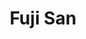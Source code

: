 ---
layout: place
title: "Fuji San"
permalink: /ohio/north-ridgeville/fuji-san.html
stateAbbr: OH
stateName: Ohio
cityName: North Ridgeville
seo:
  name: "Fuji San"
  type: Restaurant
  links: http://www.fujisanoh.com/
description: "Looking for sushi in North Ridgeville, Ohio? Check out Fuji San for a delightful Japanese dining experience. Enjoy a variety of sushi and other dishes in a w..."
place_id: ChIJtWtzLACXMIgRDfUAb0hUezI
photos:
  - name: >-
      places/ChIJtWtzLACXMIgRDfUAb0hUezI/photos/AeeoHcLrZkUpW1F9f-LigcBcPDpb2GV5M9mxV9cg_xBFH4JAry68ZiUlfonZATAD7s6SnPYL-nqTettFdJn-3MYud0uq_fbGDOQZgC7DV7qudTEIZg2yedeT3YQuGjLTOCp-a8crNoGc8708pwML8wPj27jwXpBDoYy9oLapQM7JuviCdIj-pg6AtHW6rLrntGMUncCb0tbpT4dn-g6Dms2eMe3FzWsn_BQAnmgxfhjatWvXisDybu-F_NKNIj6VUJI_habdO0saZoYQl7n8MYQ1pqIBKv7C8k1sNV6iRCVn91RWPQ
    widthPx: 804
    heightPx: 786
    authorAttributions:
      - displayName: Fuji San
        uri: https://maps.google.com/maps/contrib/110164780411797717420
        photoUri: >-
          https://lh3.googleusercontent.com/a/ACg8ocJvxNhmNIIzy8DynX1NKqamyMnyCrevwXogKF_9FjLkC0AIJg=s100-p-k-no-mo
    flagContentUri: >-
      https://www.google.com/local/imagery/report/?cb_client=maps_api_places.places_api&image_key=!1e10!2sAF1QipN05yS2spjm1Qfdmx6WBEM3AzyiXE_tv6NzpLzq&hl=en-US
    googleMapsUri: >-
      https://www.google.com/maps/place//data=!3m4!1e2!3m2!1sAF1QipN05yS2spjm1Qfdmx6WBEM3AzyiXE_tv6NzpLzq!2e10!4m2!3m1!1s0x883097002c736bb5:0x327b54486f00f50d
  - name: >-
      places/ChIJtWtzLACXMIgRDfUAb0hUezI/photos/AeeoHcIMaJcMQ7plT-Y2iDBg3UUmIbncV2RsUOnXKfc5vnxNCZLau32tuyyEm9vP6Ltbv7oboq2-sJc7chZ3hSrgjOE5wz51QLTtQZfCn8b2ctuOwaTa8918zuZkcgeLEI9zg8MnDl9JaxbXxMZbx7MsyNycfvWKm9-sRwzKBU_VL4usw0UX8rT4xp1k-M8bsmP7GVz6thfTZ0AUIYv8LvESYo8jIrEN4HN2GZLha4i9Xf0hBKtj3WFgUgFAX4PR54_QESdOEY-79Qc9I-W4ApOJqJCc5x1XHMFXfQUaViYl47GYMw
    widthPx: 1205
    heightPx: 787
    authorAttributions:
      - displayName: Fuji San
        uri: https://maps.google.com/maps/contrib/110164780411797717420
        photoUri: >-
          https://lh3.googleusercontent.com/a/ACg8ocJvxNhmNIIzy8DynX1NKqamyMnyCrevwXogKF_9FjLkC0AIJg=s100-p-k-no-mo
    flagContentUri: >-
      https://www.google.com/local/imagery/report/?cb_client=maps_api_places.places_api&image_key=!1e10!2sAF1QipPLijdcDO49I1rV-lpbHtrw-I5AtojqQm9kBsp-&hl=en-US
    googleMapsUri: >-
      https://www.google.com/maps/place//data=!3m4!1e2!3m2!1sAF1QipPLijdcDO49I1rV-lpbHtrw-I5AtojqQm9kBsp-!2e10!4m2!3m1!1s0x883097002c736bb5:0x327b54486f00f50d
  - name: >-
      places/ChIJtWtzLACXMIgRDfUAb0hUezI/photos/AeeoHcJqGK5H7sUzYTl0gK-cdtNdRfhdycTT-AiNsNNR3CahRdbJvWp_1tAmbGWORKqK8Bj5l-v56oD04WpBeKEsf7I97M3NPsEubkDpQYCct5N-2hTa27HAmrrf0VPRlTxfF8u66ysDV2lzP21okPByExsrPEZQ_-r-jQmw0stxmR-yprPs9ERZOsCgwzNNDQSjwYl4LgmiK-QmzSbQEwh7I1rpBcrW619J_ScHpddNn2uG5fsFdZpy_1wIgiX-ZbPLmG6-C4jpHMv-pOs3lFxyryl7EZfSMCOOffAFyf9hDaU5HQ
    widthPx: 1280
    heightPx: 1707
    authorAttributions:
      - displayName: Fuji San
        uri: https://maps.google.com/maps/contrib/110164780411797717420
        photoUri: >-
          https://lh3.googleusercontent.com/a/ACg8ocJvxNhmNIIzy8DynX1NKqamyMnyCrevwXogKF_9FjLkC0AIJg=s100-p-k-no-mo
    flagContentUri: >-
      https://www.google.com/local/imagery/report/?cb_client=maps_api_places.places_api&image_key=!1e10!2sAF1QipOoC7yB9XhcKfHwC78a2Md9avOMfYOmoEs0hSft&hl=en-US
    googleMapsUri: >-
      https://www.google.com/maps/place//data=!3m4!1e2!3m2!1sAF1QipOoC7yB9XhcKfHwC78a2Md9avOMfYOmoEs0hSft!2e10!4m2!3m1!1s0x883097002c736bb5:0x327b54486f00f50d
  - name: >-
      places/ChIJtWtzLACXMIgRDfUAb0hUezI/photos/AeeoHcLBI9oxf_kjx9__ZlMdJo1Zflk1qOiKVu3JEFAVgvMgyMdGsyDaAS4eKiFw5RQFB0sn2cr9Qp3RAwDh7bQG8gq1JJ9lElyaehElyokl2zw6_xIBml9tZN3AcCIzSW4gerBXRtU49gLR2qI5-_AqEQrIaNFaPIM3TJapML1Ma-S6M4EAo_dxgKVvwyWqXeqnM8_JtLxs07L7KuO8jVZazdcoEDOuz0qx-JwIfhR5O6bTUIH6pmbnCYzgzfaYP1JG5CPF-0q6XeI6BTmjPY8wh7mEpKbuve1SUakth98g7dcF4g
    widthPx: 728
    heightPx: 586
    authorAttributions:
      - displayName: Fuji San
        uri: https://maps.google.com/maps/contrib/110164780411797717420
        photoUri: >-
          https://lh3.googleusercontent.com/a/ACg8ocJvxNhmNIIzy8DynX1NKqamyMnyCrevwXogKF_9FjLkC0AIJg=s100-p-k-no-mo
    flagContentUri: >-
      https://www.google.com/local/imagery/report/?cb_client=maps_api_places.places_api&image_key=!1e10!2sAF1QipPiyJTpji_4dLqcPARbayeuMRCNh6nEv_2Q_jrJ&hl=en-US
    googleMapsUri: >-
      https://www.google.com/maps/place//data=!3m4!1e2!3m2!1sAF1QipPiyJTpji_4dLqcPARbayeuMRCNh6nEv_2Q_jrJ!2e10!4m2!3m1!1s0x883097002c736bb5:0x327b54486f00f50d
  - name: >-
      places/ChIJtWtzLACXMIgRDfUAb0hUezI/photos/AeeoHcJh_-DQ8OAIvdW_RgMKGUy2liZFnHYSfakNRXa52ca3W2DqQpkr9NttWPRWzAQ-KW5bEbe6jdjObr-RddITZCaJlV1Shz5UAMyZS367n5fhrQMOFrG24y2wTPVaqfUJg1j38qOh5_qdr4CUBOgUVqeACmFk3XXM2vyLLxuzLqUAUWW10sCqI4c2KA8x4OjAzkMNMcMs7k-lq3NJvAy-oQ0e5L4beQlz-0Rt44IPNfXGDm2EzNg6UY1wN1LM4PlSH3b2EVPXPY3_-foSiHipwGEKBhm-CQwetr0DjAwuqvpAt52tboj-mtdVXOW2GtXRKRgmOP1WMDj6sAt-nXysUJ56PVkDyi_Myo1S8F6cCwMdqyLNPOzYSjq_zkfe3R51-zdhE4VFTcYi4jeZcL2ZqWvMEgk70BDMvqDO0nyzCFjgLQ
    widthPx: 4032
    heightPx: 1960
    authorAttributions:
      - displayName: Peachy Keen
        uri: https://maps.google.com/maps/contrib/108099358749745419086
        photoUri: >-
          https://lh3.googleusercontent.com/a-/ALV-UjVlWBUcsge7-Zp829lRIZWTLj_IMV3R2vaBimDWEOos8-9b9n_t=s100-p-k-no-mo
    flagContentUri: >-
      https://www.google.com/local/imagery/report/?cb_client=maps_api_places.places_api&image_key=!1e10!2sCIHM0ogKEICAgIC7zY3JHw&hl=en-US
    googleMapsUri: >-
      https://www.google.com/maps/place//data=!3m4!1e2!3m2!1sCIHM0ogKEICAgIC7zY3JHw!2e10!4m2!3m1!1s0x883097002c736bb5:0x327b54486f00f50d
  - name: >-
      places/ChIJtWtzLACXMIgRDfUAb0hUezI/photos/AeeoHcIltpm1QAgbz1pkDp0TCyi6cgp9CwgKulOZxKGdxwI9mOauRH43HwzMpeXpd1l4RaFbNnii-7vXGDrhIfz1hCOwv8d30O4PXtNAA3rpjD_uAiTSih9Xd1QtJHsdnhD_SlKTs02fdUv20UMUFxTID9oGzX6iyEh5zQaeO8tQwW0nrpsJnKl9B2-MztaESlB-zeznEyysGJKlbBxjjyngjhQNl60PPpgH7EE3GaVJyXvVbX3OIkyaEQuNCuWChivbiOW2kIvL5nYpOJG_Ma9cBs_st3EvdGxkwzDxAvv22dIOqg
    widthPx: 4800
    heightPx: 3242
    authorAttributions:
      - displayName: Fuji San
        uri: https://maps.google.com/maps/contrib/110164780411797717420
        photoUri: >-
          https://lh3.googleusercontent.com/a/ACg8ocJvxNhmNIIzy8DynX1NKqamyMnyCrevwXogKF_9FjLkC0AIJg=s100-p-k-no-mo
    flagContentUri: >-
      https://www.google.com/local/imagery/report/?cb_client=maps_api_places.places_api&image_key=!1e10!2sAF1QipN7TLHNcr-Ousx9RtH8knt_bbhAhInL2ncmw3uS&hl=en-US
    googleMapsUri: >-
      https://www.google.com/maps/place//data=!3m4!1e2!3m2!1sAF1QipN7TLHNcr-Ousx9RtH8knt_bbhAhInL2ncmw3uS!2e10!4m2!3m1!1s0x883097002c736bb5:0x327b54486f00f50d
  - name: >-
      places/ChIJtWtzLACXMIgRDfUAb0hUezI/photos/AeeoHcItGPUWawpG5FrOT698xC-j6Zo85noYjsqw---H-Xf7ddxwHgjE7hkSCVAm7rYmO0uSeudOCpDSrDKdp7wBVhNDgTpOC8PZw4npSfzW0G214RdpduFKIlf556zqxudrzMv77dnlKTBrhuuPUMHxsF8gcG_3z3BvUvjw0Y3dfr9B81ok50Vip0TRaYEqtXqJucL5qiubY3PJvxFBrnYxY_46g9XkZuZTGeiIcyY6JhKfmW7w1R23IN-YA2MRpzVW6lKbWgGXWoRiEj5KvHF9KhTgiJvWWReEKD_3IBI-d1ThFw
    widthPx: 2507
    heightPx: 1811
    authorAttributions:
      - displayName: Fuji San
        uri: https://maps.google.com/maps/contrib/110164780411797717420
        photoUri: >-
          https://lh3.googleusercontent.com/a/ACg8ocJvxNhmNIIzy8DynX1NKqamyMnyCrevwXogKF_9FjLkC0AIJg=s100-p-k-no-mo
    flagContentUri: >-
      https://www.google.com/local/imagery/report/?cb_client=maps_api_places.places_api&image_key=!1e10!2sAF1QipND5W4tC4ucDlf2r4Z7AL7PkS3tZvhUBxUWeIWD&hl=en-US
    googleMapsUri: >-
      https://www.google.com/maps/place//data=!3m4!1e2!3m2!1sAF1QipND5W4tC4ucDlf2r4Z7AL7PkS3tZvhUBxUWeIWD!2e10!4m2!3m1!1s0x883097002c736bb5:0x327b54486f00f50d
  - name: >-
      places/ChIJtWtzLACXMIgRDfUAb0hUezI/photos/AeeoHcJZ2DtS1zxrjJdQodJ02YXW0Bc6QqilQR1fEv8gZlIWtaUOJgFewi62G2Xs5b9kKaIXuZkRee8-LJBGy4r3o_hFEmsIZ1LXlf477-95weQyiIJT04i2Ny3LimarkG_s1qiTTgcUJaMi8yuxFWbL6Vh0NGBvpdBEdD9XYVqBUCv-st60Q7d5Qbf7pZAQJqLE4NC9t-Jy1uGUgvyaiw-dCVd_JU3TnwnW7msnVuI163G8rgtWoc8PhCKJEWNDfvJHlein4b5ZugN7WnoT1mklsGZHP0kuFZfH9erGF58cU40JuymrxuNcnaSW3toIZxe4GgsjxHye4cDRVO7vQLPpEpxgL8dyjHEZLRSida2RAjGu1g9lwY5N7mFrut4vfhh2PoUB7Bs2HhzQfvyGb8t68BgIxxpduWzUvEP_Ia94bJvIkA
    widthPx: 3000
    heightPx: 4000
    authorAttributions:
      - displayName: Nikki Rachelle
        uri: https://maps.google.com/maps/contrib/113208904975809789871
        photoUri: >-
          https://lh3.googleusercontent.com/a-/ALV-UjXXsQNfa1fxjVZDtfsaofgyHCTynYhJtPQc9dPv_6O4m5d7zlhk=s100-p-k-no-mo
    flagContentUri: >-
      https://www.google.com/local/imagery/report/?cb_client=maps_api_places.places_api&image_key=!1e10!2sCIHM0ogKEICAgIC3zaSBWA&hl=en-US
    googleMapsUri: >-
      https://www.google.com/maps/place//data=!3m4!1e2!3m2!1sCIHM0ogKEICAgIC3zaSBWA!2e10!4m2!3m1!1s0x883097002c736bb5:0x327b54486f00f50d
  - name: >-
      places/ChIJtWtzLACXMIgRDfUAb0hUezI/photos/AeeoHcK1rWW4guI8xNPTBxqJZ62G1wg4QUe8n2vXDM2aF5KNqZodQVib2coKnEBH_jomsAowrP3JAjaZtJlvcaI4DNrPKBSXiuDRR1DwQ4YXvn_i_enwCVY1TBKqROozCXlujjJqtJh4zQzzCMGcgK6yMiyDAeJC91cwCkpiYBJSqERdN_YyaIUP5SRFmmLlN2fIX95cXUnPBEJdV9xylHf4uvkaJbKyGtWB1J9Yvc7Ax04luhS5JwxmiwcVFAOCY8UU-XZqbriJZeY5jpqM3lQq4pUXoOkMgPbZr2GDCiaRtonG9wUIPrVjx02K4ux9SupMkzLrre3hZwCD0du9_7YrJkbYWTqRgZsh01FbVbmNYzxDahZU38qy5lpZePRTO0_vWrr98eZLf1E2Io4BtcqIwaSJsCWdRuG5gGUqUYqvF1V6-Q4a
    widthPx: 3268
    heightPx: 2044
    authorAttributions:
      - displayName: Peachy Keen
        uri: https://maps.google.com/maps/contrib/108099358749745419086
        photoUri: >-
          https://lh3.googleusercontent.com/a-/ALV-UjVlWBUcsge7-Zp829lRIZWTLj_IMV3R2vaBimDWEOos8-9b9n_t=s100-p-k-no-mo
    flagContentUri: >-
      https://www.google.com/local/imagery/report/?cb_client=maps_api_places.places_api&image_key=!1e10!2sCIHM0ogKEICAgIDr3JD13QE&hl=en-US
    googleMapsUri: >-
      https://www.google.com/maps/place//data=!3m4!1e2!3m2!1sCIHM0ogKEICAgIDr3JD13QE!2e10!4m2!3m1!1s0x883097002c736bb5:0x327b54486f00f50d
  - name: >-
      places/ChIJtWtzLACXMIgRDfUAb0hUezI/photos/AeeoHcL8Kv67UqocFtDua6N_tg7eSIUgrtvU6SQsG3JNpFFW0hUOiTaf3evOWUlAz0J4cQ6nTXtsabvjE5YxNDttoPtrgM0r85s2O2aWW-_ya16iZPTL1bkb2W0e7040_guaDBv9arQNoYFEF5rmlccQbL92RQx4MQLfFihS4Fxl7IW6lWnnPAFbfYyQYf8YK56OvNsVjEIfaSJkB2ak2G61yU6QXq86Whfu0i4p5UpUToR8oU7hSuvWtB_4ssmXTkOkh_j24_afFvzxdFuinYG8DwLB_kh9LM3VgJdflPugBped7qj_KqF2HKvRU5cDX_Jq33ksJV6la5FD2Y70Dy9DCA4fxSFtz5ILqWF8PTRjBZC7q_URBYgNYvG-JAHHohNEmS7lzg0KRXod4XPrBTh_Yt9_suOyok27NL7T9Ji2cEW8pJ7L
    widthPx: 4000
    heightPx: 3000
    authorAttributions:
      - displayName: Richard Velez
        uri: https://maps.google.com/maps/contrib/111101109460418138577
        photoUri: >-
          https://lh3.googleusercontent.com/a-/ALV-UjWC-lzenZMcRCPA8-tv8WvcTz4xuHfJXP--RdNWS7McU5vLFqxQ=s100-p-k-no-mo
    flagContentUri: >-
      https://www.google.com/local/imagery/report/?cb_client=maps_api_places.places_api&image_key=!1e10!2sCIHM0ogKEICAgMDAi_XbsQE&hl=en-US
    googleMapsUri: >-
      https://www.google.com/maps/place//data=!3m4!1e2!3m2!1sCIHM0ogKEICAgMDAi_XbsQE!2e10!4m2!3m1!1s0x883097002c736bb5:0x327b54486f00f50d
address: 35085 Center Ridge Rd, North Ridgeville, OH 44039, USA
street: 35085 Center Ridge Rd
city: North Ridgeville
state: OH
zip: '44039'
country: USA
neighborhood: null
latitude: '41.392811'
longitude: '-82.006374'
accessibility_options:
  wheelchairAccessibleParking: true
  wheelchairAccessibleEntrance: true
  wheelchairAccessibleSeating: true
business_status: OPERATIONAL
name: Fuji San
google_maps_links:
  directionsUri: >-
    https://www.google.com/maps/dir//''/data=!4m7!4m6!1m1!4e2!1m2!1m1!1s0x883097002c736bb5:0x327b54486f00f50d!3e0
  placeUri: https://maps.google.com/?cid=3637593794108519693
  writeAReviewUri: >-
    https://www.google.com/maps/place//data=!4m3!3m2!1s0x883097002c736bb5:0x327b54486f00f50d!12e1
  reviewsUri: >-
    https://www.google.com/maps/place//data=!4m4!3m3!1s0x883097002c736bb5:0x327b54486f00f50d!9m1!1b1
  photosUri: >-
    https://www.google.com/maps/place//data=!4m3!3m2!1s0x883097002c736bb5:0x327b54486f00f50d!10e5
primary_type: Japanese Restaurant
opening_hours:
  regular: null
  current: null
secondary_opening_hours:
  regular:
    weekdayDescriptions: null
    type: null
  current:
    weekdayDescriptions: null
    type: null
phone: (440) 731-3113
price_level: PRICE_LEVEL_MODERATE
price_range: $10 &ndash; $20
rating: '4.6'
rating_count: 58
website: http://www.fujisanoh.com/
reviews:
  - name: >-
      places/ChIJtWtzLACXMIgRDfUAb0hUezI/reviews/ChZDSUhNMG9nS0VJQ0FnTURncDZ5SkxBEAE
    relativePublishTimeDescription: a month ago
    rating: 5
    text:
      text: >-
        Absolutely fantastic sushi!  They have a nice selection and clearly take
        pride in having fresh, high quality fish.  Their prices are very
        reasonable and the staff is very friendly.  We will definitely be back
        soon.  Bottom line: this is some of the best sushi anywhere in the
        Cleveland area.
      languageCode: en
    originalText:
      text: >-
        Absolutely fantastic sushi!  They have a nice selection and clearly take
        pride in having fresh, high quality fish.  Their prices are very
        reasonable and the staff is very friendly.  We will definitely be back
        soon.  Bottom line: this is some of the best sushi anywhere in the
        Cleveland area.
      languageCode: en
    authorAttribution:
      displayName: Reed Fabek
      uri: https://www.google.com/maps/contrib/102563598000521262503/reviews
      photoUri: >-
        https://lh3.googleusercontent.com/a-/ALV-UjWypM-HpddPtsEayRtEHNTHXPPzFrgkloXbAa70YsbLl_hZzvW3=s128-c0x00000000-cc-rp-mo-ba6
    publishTime: '2025-02-28T02:06:15.747145Z'
    flagContentUri: >-
      https://www.google.com/local/review/rap/report?postId=ChZDSUhNMG9nS0VJQ0FnTURncDZ5SkxBEAE&d=17924085&t=1
    googleMapsUri: >-
      https://www.google.com/maps/reviews/data=!4m6!14m5!1m4!2m3!1sChZDSUhNMG9nS0VJQ0FnTURncDZ5SkxBEAE!2m1!1s0x883097002c736bb5:0x327b54486f00f50d
  - name: >-
      places/ChIJtWtzLACXMIgRDfUAb0hUezI/reviews/ChZDSUhNMG9nS0VJQ0FnTURBaV9YYlVREAE
    relativePublishTimeDescription: 2 months ago
    rating: 5
    text:
      text: >-
        Great customer service and the sushi was amazing. The order's visual
        appearance was well packaged and decorated. Each specialty roll is
        priced similar to the competition around. I will definitely come back
        again. This place has other options besides sushi. A must try location.
        The Fuji San roll and spicy girl roll was well portioned and high
        quality,(8)pcs each.
      languageCode: en
    originalText:
      text: >-
        Great customer service and the sushi was amazing. The order's visual
        appearance was well packaged and decorated. Each specialty roll is
        priced similar to the competition around. I will definitely come back
        again. This place has other options besides sushi. A must try location.
        The Fuji San roll and spicy girl roll was well portioned and high
        quality,(8)pcs each.
      languageCode: en
    authorAttribution:
      displayName: Richard Velez
      uri: https://www.google.com/maps/contrib/111101109460418138577/reviews
      photoUri: >-
        https://lh3.googleusercontent.com/a-/ALV-UjWC-lzenZMcRCPA8-tv8WvcTz4xuHfJXP--RdNWS7McU5vLFqxQ=s128-c0x00000000-cc-rp-mo-ba3
    publishTime: '2025-02-11T20:39:36.716688Z'
    flagContentUri: >-
      https://www.google.com/local/review/rap/report?postId=ChZDSUhNMG9nS0VJQ0FnTURBaV9YYlVREAE&d=17924085&t=1
    googleMapsUri: >-
      https://www.google.com/maps/reviews/data=!4m6!14m5!1m4!2m3!1sChZDSUhNMG9nS0VJQ0FnTURBaV9YYlVREAE!2m1!1s0x883097002c736bb5:0x327b54486f00f50d
  - name: >-
      places/ChIJtWtzLACXMIgRDfUAb0hUezI/reviews/ChZDSUhNMG9nS0VJQ0FnSUM3eUpEdFBREAE
    relativePublishTimeDescription: 8 months ago
    rating: 5
    text:
      text: >-
        Our takeout order was phenomenal. The poke bowl was so flavorful and
        contained plenty of food. The rice was cooked perfectly and the topping
        combination was delicious. The salmon tasted very fresh and nearly
        melted in my mouth. It’s the best poke bowl that I’ve ever tried. The
        hibachi meal was equally delicious and well worth the money. The amount
        of food included in the hibachi meal was perfect for two people to
        split. Our spring rolls were also quite tasty and came with a unique
        sauce that worked really well with the rolls. We could tell that our
        food was fresh and packaged with care. Our cold food stayed cold while
        our hot food stayed hot despite the ten minute drive home. We will
        definitely be back to try more.
      languageCode: en
    originalText:
      text: >-
        Our takeout order was phenomenal. The poke bowl was so flavorful and
        contained plenty of food. The rice was cooked perfectly and the topping
        combination was delicious. The salmon tasted very fresh and nearly
        melted in my mouth. It’s the best poke bowl that I’ve ever tried. The
        hibachi meal was equally delicious and well worth the money. The amount
        of food included in the hibachi meal was perfect for two people to
        split. Our spring rolls were also quite tasty and came with a unique
        sauce that worked really well with the rolls. We could tell that our
        food was fresh and packaged with care. Our cold food stayed cold while
        our hot food stayed hot despite the ten minute drive home. We will
        definitely be back to try more.
      languageCode: en
    authorAttribution:
      displayName: Desiree B.
      uri: https://www.google.com/maps/contrib/115197251687952574829/reviews
      photoUri: >-
        https://lh3.googleusercontent.com/a-/ALV-UjVKMDjaEtX8G2EwCCDaavrPf60n2F8K9pmjUIvHfO7Qgphwpjbb=s128-c0x00000000-cc-rp-mo-ba4
    publishTime: '2024-08-11T21:29:41.729912Z'
    flagContentUri: >-
      https://www.google.com/local/review/rap/report?postId=ChZDSUhNMG9nS0VJQ0FnSUM3eUpEdFBREAE&d=17924085&t=1
    googleMapsUri: >-
      https://www.google.com/maps/reviews/data=!4m6!14m5!1m4!2m3!1sChZDSUhNMG9nS0VJQ0FnSUM3eUpEdFBREAE!2m1!1s0x883097002c736bb5:0x327b54486f00f50d
  - name: >-
      places/ChIJtWtzLACXMIgRDfUAb0hUezI/reviews/ChdDSUhNMG9nS0VJQ0FnSUNfdHJTeXZ3RRAB
    relativePublishTimeDescription: 2 months ago
    rating: 5
    text:
      text: >-
        Shut the heck up! A high quality sushi place in North Ridgeville!?!? 
        What did we do to deserve this? Crazy good. We like the samurai roll,
        the Dragon roll and the Fuji San roll!
      languageCode: en
    originalText:
      text: >-
        Shut the heck up! A high quality sushi place in North Ridgeville!?!? 
        What did we do to deserve this? Crazy good. We like the samurai roll,
        the Dragon roll and the Fuji San roll!
      languageCode: en
    authorAttribution:
      displayName: The Wilson
      uri: https://www.google.com/maps/contrib/115573211394404393799/reviews
      photoUri: >-
        https://lh3.googleusercontent.com/a-/ALV-UjUEPXQCVw3q4LqW7ttGAmmLOqYIddqQuINVibPueJx_rsBGNKoa=s128-c0x00000000-cc-rp-mo-ba5
    publishTime: '2025-01-16T01:21:08.996632Z'
    flagContentUri: >-
      https://www.google.com/local/review/rap/report?postId=ChdDSUhNMG9nS0VJQ0FnSUNfdHJTeXZ3RRAB&d=17924085&t=1
    googleMapsUri: >-
      https://www.google.com/maps/reviews/data=!4m6!14m5!1m4!2m3!1sChdDSUhNMG9nS0VJQ0FnSUNfdHJTeXZ3RRAB!2m1!1s0x883097002c736bb5:0x327b54486f00f50d
  - name: >-
      places/ChIJtWtzLACXMIgRDfUAb0hUezI/reviews/ChZDSUhNMG9nS0VJQ0FnSURIMnF5aUpBEAE
    relativePublishTimeDescription: 7 months ago
    rating: 5
    text:
      text: >-
        The most enjoyable sushi we've had in a long time. Beautiful displayed,
        fresh and tasted amazing. The Jalapeno Bomb appetizer is probably the
        best thing I've eaten, period!
      languageCode: en
    originalText:
      text: >-
        The most enjoyable sushi we've had in a long time. Beautiful displayed,
        fresh and tasted amazing. The Jalapeno Bomb appetizer is probably the
        best thing I've eaten, period!
      languageCode: en
    authorAttribution:
      displayName: paul e
      uri: https://www.google.com/maps/contrib/108886901110362671636/reviews
      photoUri: >-
        https://lh3.googleusercontent.com/a/ACg8ocKxVDn9gDvMz1PzhVtvlkLquSNUMoRCclfv-VsslEOubmZHYw=s128-c0x00000000-cc-rp-mo-ba4
    publishTime: '2024-09-14T23:08:02.458158Z'
    flagContentUri: >-
      https://www.google.com/local/review/rap/report?postId=ChZDSUhNMG9nS0VJQ0FnSURIMnF5aUpBEAE&d=17924085&t=1
    googleMapsUri: >-
      https://www.google.com/maps/reviews/data=!4m6!14m5!1m4!2m3!1sChZDSUhNMG9nS0VJQ0FnSURIMnF5aUpBEAE!2m1!1s0x883097002c736bb5:0x327b54486f00f50d
parking_options:
  freeParkingLot: true
  freeStreetParking: true
  valetParking: false
payment_options:
  acceptsCreditCards: true
  acceptsCashOnly: false
allow_dogs: null
curbside_pickup: true
delivery: true
dine_in: true
good_for_children: true
good_for_groups: null
good_for_sports: false
live_music: false
menu_for_children: null
outdoor_seating: null
reservable: null
restroom: true
serves_beer: null
serves_breakfast: false
serves_brunch: false
serves_cocktails: null
serves_coffee: null
serves_dinner: false
serves_dessert: false
serves_lunch: false
serves_vegetarian_food: null
serves_wine: null
takeout: true
summary: null

---